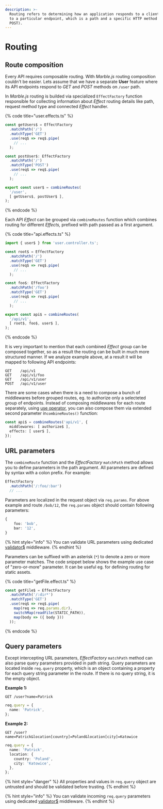 ```yaml
---
description: >-
  Routing refers to determining how an application responds to a client request
  to a particular endpoint, which is a path and a specific HTTP method (eg. GET,
  POST).
---
```


# Routing

## Route composition

Every API requires composable routing. With _Marble.js_ routing composition couldn't be easier. Lets assume that we have a separate **User** feature where its API endpoints respond to _GET_ and _POST_ methods on `/user` path.

In _Marble.js_ routing is builded via specialized `EffectFactory` function responsible for collecting information about _Effect_ routing details like path, request method type and connected _Effect_ handler.

{% code title="user.effects.ts" %}
```typescript
const getUsers$ = EffectFactory
  .matchPath('/')
  .matchType('GET')
  .use(req$ => req$.pipe(
    // ...
  );

const postUser$: EffectFactory
  .matchPath('/')
  .matchType('POST')
  .use(req$ => req$.pipe(
    // ...
  );

export const user$ = combineRoutes(
  '/user',
  [ getUsers$, postUser$ ],
);
```
{% endcode %}

Each API _Effect_ can be grouped via  `combineRoutes` function which combines routing for different _Effects,_ prefixed with path passed as a first argument.

{% code title="api.effects.ts" %}
```typescript
import { user$ } from 'user.controller.ts';

const root$ = EffectFactory
  .matchPath('/')
  .matchType('GET')
  .use(req$ => req$.pipe(
    // ...
  );

const foo$: EffectFactory
  .matchPath('/foo')
  .matchType('GET')
  .use(req$ => req$.pipe(
    // ...
  );

export const api$ = combineRoutes(
  '/api/v1',
  [ root$, foo$, user$ ],
);
```
{% endcode %}

It is very important to mention that each combined _Effect_ group can be composed together, so as a result the routing can be built in much more structured manner. If we analyze example above, at a result it will be mapped to following API endpoints:

```text
GET    /api/v1
GET    /api/v1/foo
GET    /api/v1/user
POST   /api/v1/user
```

There are some cases when there is a need to compose a bunch of middlewares before grouped routes, eg. to authorize only a selecteted group of endpoints. Instead of composing middlewares for each route separately, using [use operator](../api-reference-old/use.md), you can also compose them via extended second parameter in`combineRoutes()` function:

```typescript
const api$ = combineRoutes('api/v1', {
  middlewares: [ authorize$ ],
  effects: [ user$ ],
});
```

## URL parameters

The `combineRoute` function and the _EffectFactory_ `matchPath` method allows you to define parameters in the path argument. All parameters are defined by syntax with a colon prefix. For example:

```typescript
EffectFactory
  .matchPath('/:foo/:bar')
  // ...
```

Parameters are localized in the request object via `req.params`. For above example and route `/bob/12`, the `req.params` object should contain following parameters:

```typescript
{
    foo: 'bob',
    bar: '12',
}
```

{% hint style="info" %}
You can validate URL parameters using dedicated [validator$](/marble/~/drafts/-LLENyDpOKSsz-gxDjG2/primary/middlewares/validatorusd) middleware.
{% endhint %}

Parameters can be suffixed with an asterisk \(`*`\) to denote a zero or more parameter matches. The code snippet below shows the example use case of "zero-or-more" parameter. It can be useful eg. for defining routing for static assets.

{% code title="getFile.effect.ts" %}
```typescript
const getFile$ = EffectFactory
  .matchPath('/:dir*')
  .matchType('GET')
  .use(req$ => req$.pipe(
    map(req => req.params.dir),
    switchMap(readFile(STATIC_PATH)),
    map(body => ({ body }))
  ));
```
{% endcode %}

## Query parameters

Except intercepting URL parameters, _EffectFactory_ `matchPath` method can also parse query parameters provided in path string. Query parameters are located inside `req.query` property, which is an object containing a property for each query string parameter in the route. If there is no query string, it is the empty object.

**Example 1:**

```text
GET /user?name=Patrick
```

```typescript
req.query = {
  name: 'Patrick',
};
```

**Example 2:**

```text
GET /user?name=Patrick&location[country]=Poland&location[city]=Katowice
```

```typescript
req.query = {
  name: 'Patrick',
  location: {
    country: 'Poland',
    city: 'Katowice',
  },
};
```

{% hint style="danger" %}
All properties and values in `req.query` object are untrusted and should be validated before trusting.
{% endhint %}

{% hint style="info" %}
You can validate incoming `req.query` parameters using dedicated [validator$](../available-middlewares/joi.md) middleware.
{% endhint %}

